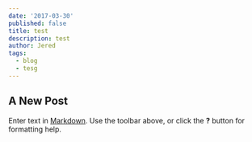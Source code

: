 ```yaml
---
date: '2017-03-30'
published: false
title: test
description: test
author: Jered
tags:
  - blog
  - tesg
---
```

## A New Post

Enter text in [Markdown](http://daringfireball.net/projects/markdown/). Use the toolbar above, or click the **?** button for formatting help.
